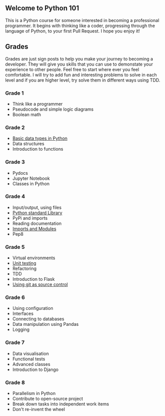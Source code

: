 ## Welcome to Python 101

This is a Python course for someone interested in becoming a professional programmer. It begins with thinking like a coder, progressing through the language of Python, to your first Pull Request. I hope you enjoy it! 

## Grades

Grades are just sign posts to help you make your journey to becoming a developer. They will give you skills that you can use to demonstate your experience to other people. Feel free to start where ever you feel comfortable. I will try to add fun and interesting problems to solve in each level and if you are higher level, try solve them in different ways using TDD. 

### Grade 1
* Think like a programmer
* Pseudocode and simple logic diagrams
* Boolean math

### Grade 2
* [Basic data types in Python](basic-data-types.md)
* Data structures
* Introduction to functions

### Grade 3
* Pydocs
* Jupyter Notebook
* Classes in Python

### Grade 4
* Input/output, using files
* [Python standard Library](python-standard-library.md)
* PyPi and imports
* Reading documentation
* [Imports and Modules](imports-and-modules.md)
* Pep8

### Grade 5
* Virtual environments
* [Unit testing](unit-testing.md)
* Refactoring
* TDD
* Introduction to Flask
* [Using git as source control](using-git.md)

### Grade 6
* Using configuration
* Interfaces
* Connecting to databases
* Data manipulation using Pandas
* Logging

### Grade 7
* Data visualisation
* Functional tests
* Advanced classes
* Introduction to Django

### Grade 8
* Parallelism in Python
* Contribute to open-source project
* Break down tasks into independent work items
* Don't re-invent the wheel
